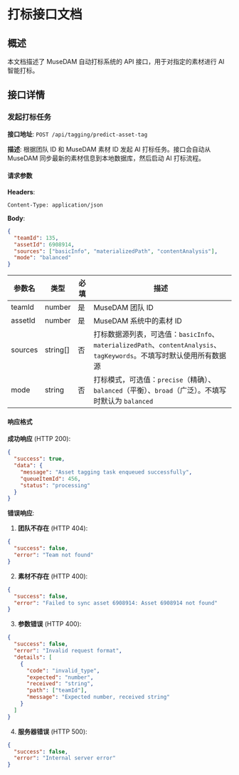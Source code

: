# 打标接口文档

## 概述

本文档描述了 MuseDAM 自动打标系统的 API 接口，用于对指定的素材进行 AI 智能打标。

## 接口详情

### 发起打标任务

**接口地址**: `POST /api/tagging/predict-asset-tag`

**描述**: 根据团队 ID 和 MuseDAM 素材 ID 发起 AI 打标任务。接口会自动从 MuseDAM 同步最新的素材信息到本地数据库，然后启动 AI 打标流程。

#### 请求参数

**Headers**:

```
Content-Type: application/json
```

**Body**:

```json
{
  "teamId": 135,
  "assetId": 6908914,
  "sources": ["basicInfo", "materializedPath", "contentAnalysis"],
  "mode": "balanced"
}
```

| 参数名  | 类型     | 必填 | 描述                                                                                                                  |
| ------- | -------- | ---- | --------------------------------------------------------------------------------------------------------------------- |
| teamId  | number   | 是   | MuseDAM 团队 ID                                                                                                       |
| assetId | number   | 是   | MuseDAM 系统中的素材 ID                                                                                               |
| sources | string[] | 否   | 打标数据源列表，可选值：`basicInfo`、`materializedPath`、`contentAnalysis`、`tagKeywords`。不填写时默认使用所有数据源 |
| mode    | string   | 否   | 打标模式，可选值：`precise`（精确）、`balanced`（平衡）、`broad`（广泛）。不填写时默认为 `balanced`                   |

#### 响应格式

**成功响应** (HTTP 200):

```json
{
  "success": true,
  "data": {
    "message": "Asset tagging task enqueued successfully",
    "queueItemId": 456,
    "status": "processing"
  }
}
```

**错误响应**:

1. **团队不存在** (HTTP 404):

```json
{
  "success": false,
  "error": "Team not found"
}
```

2. **素材不存在** (HTTP 400):

```json
{
  "success": false,
  "error": "Failed to sync asset 6908914: Asset 6908914 not found"
}
```

3. **参数错误** (HTTP 400):

```json
{
  "success": false,
  "error": "Invalid request format",
  "details": [
    {
      "code": "invalid_type",
      "expected": "number",
      "received": "string",
      "path": ["teamId"],
      "message": "Expected number, received string"
    }
  ]
}
```

4. **服务器错误** (HTTP 500):

```json
{
  "success": false,
  "error": "Internal server error"
}
```
